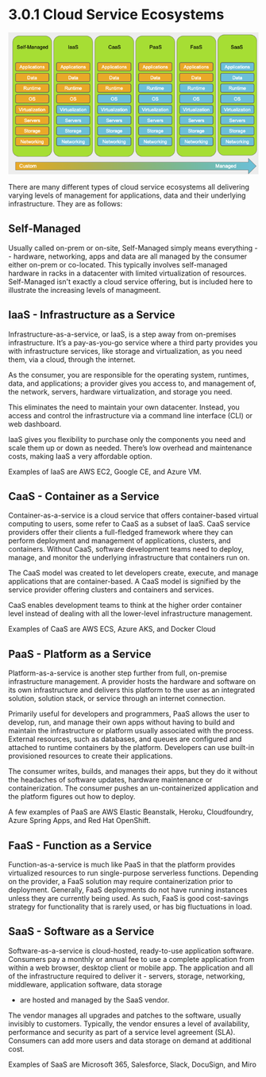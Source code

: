 # 3.0.1 Cloud Service Ecosystems

![](./img3/cloudservices.png )

There are many different types of cloud service ecosystems all delivering varying levels of management for applications, data and
their underlying infrastructure. They are as follows:

## Self-Managed

Usually called on-prem or on-site, Self-Managed simply means everything -- hardware, networking, apps and data are all managed by the consumer either on-prem or co-located.
This typically involves self-managed hardware in racks in a datacenter with limited virtualization of resources. Self-Managed isn't exactly a cloud service offering, but is included here to illustrate the increasing levels of managmeent.

## IaaS - Infrastructure as a Service

Infrastructure-as-a-service, or IaaS, is a step away from on-premises infrastructure.
It’s a pay-as-you-go service where a third party provides you with infrastructure services, like storage and
virtualization, as you need them, via a cloud, through the internet.

As the consumer, you are responsible for the operating system, runtimes, data, and applications;
a provider gives you access to, and management of, the network, servers, hardware virtualization,
and storage you need.

This eliminates the need to maintain your own datacenter. Instead, you access and control the infrastructure
via a command line interface (CLI) or web dashboard.

IaaS gives you flexibility to purchase only the components you need and scale them up or down as needed.
There’s low overhead and maintenance costs, making IaaS a very affordable option.

Examples of IaaS are AWS EC2, Google CE, and Azure VM.

## CaaS - Container as a Service

Container-as-a-service is a cloud service that offers container-based virtual computing to users, some refer
to CaaS as a subset of IaaS. CaaS service providers offer their clients a full-fledged framework where they
can perform deployment and management of applications, clusters, and containers.
Without CaaS, software development teams need to deploy, manage, and monitor the underlying
infrastructure that containers run on.

The CaaS model was created to let developers create, execute, and manage applications that are container-based.
A CaaS model is signified by the service provider offering clusters and containers and services.

CaaS enables development teams to think at the higher order container level instead of
dealing with all the lower-level infrastructure management.

Examples of CaaS are AWS ECS, Azure AKS, and Docker Cloud

## PaaS - Platform as a Service

Platform-as-a-service is another step further from full, on-premise infrastructure management.
A provider hosts the hardware and software on its own infrastructure and delivers this platform
to the user as an integrated solution, solution stack, or service through an internet connection.

Primarily useful for developers and programmers, PaaS allows the user to develop,
run, and manage their own apps without having to build and maintain the
infrastructure or platform usually associated with the process. External resources, such as
databases, and queues are configured and attached to runtime containers by the platform.
Developers can use built-in provisioned resources to create their applications.

The consumer writes, builds, and manages their apps, but they do it without the headaches of
software updates, hardware maintenance or containerization. The consumer pushes an un-containerized
application and the platform figures out how to deploy.

A few examples of PaaS are AWS Elastic Beanstalk, Heroku, Cloudfoundry, Azure Spring Apps, and Red Hat OpenShift.

## FaaS - Function as a Service

Function-as-a-service is much like PaaS in that the platform provides virtualized resources
to run single-purpose serverless functions. Depending on the provider, a FaaS solution
may require containerization prior to deployment. Generally, FaaS deployments do not have
running instances unless they are currently being used. As such, FaaS is good cost-savings
strategy for functionality that is rarely used, or has big fluctuations in load.

## SaaS - Software as a Service

Software-as-a-service is cloud-hosted, ready-to-use application software.
Consumers pay a monthly or annual fee to use a complete application from within a web browser,
desktop client or mobile app. The application and all of the infrastructure required to
deliver it - servers, storage, networking, middleware, application software, data storage

- are hosted and managed by the SaaS vendor.

The vendor manages all upgrades and patches to the software, usually invisibly to customers.
Typically, the vendor ensures a level of availability, performance and security as part of
a service level agreement (SLA). Consumers can add more users and data storage on demand
at additional cost.

Examples of SaaS are Microsoft 365, Salesforce, Slack, DocuSign, and Miro

